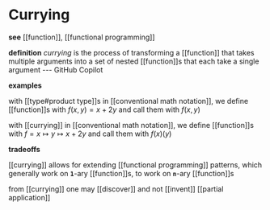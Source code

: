 # Currying

**see** [[function]], [[functional programming]]

**definition** _currying_ is the process of transforming a [[function]] that takes multiple arguments into a set of nested [[function]]s that each take a single argument --- GitHub Copilot

**examples**

with [[type#product type]]s in [[conventional math notation]], we define [[function]]s with $f(x , y) = x + 2y$ and call them with $f(x, y)$

with [[currying]] in [[conventional math notation]], we define [[function]]s with $f = x \mapsto y \mapsto x + 2y$ and call them with $f(x)(y)$

**tradeoffs**

[[currying]] allows for extending [[functional programming]] patterns, which generally work on **`1`**-ary [[function]]s, to work on **`n`**-ary [[function]]s

from [[currying]] one may [[discover]] and not [[invent]] [[partial application]]
